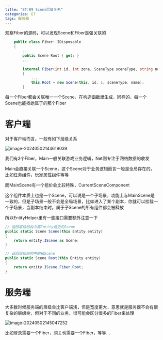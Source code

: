 ```yaml
---
title: "ET|09 Scene层级关系"
categories: ET
tags: 服务器
---
```


观察Fiber的源码，可以发现Scene和Fiber是强关联的

```c#
    public class Fiber: IDisposable
    {
		...
        public Scene Root { get; }
		...
            
        internal Fiber(int id, int zone, SceneType sceneType, string name)
        {
            ...
            this.Root = new Scene(this, id, 1, sceneType, name);
        }
```

每一个Fiber都会关联唯一一个Scene，在构造函数里生成，同样的，每一个Scene也能找她属于的那个Fiber

# 客户端

对于客户端而言，一般有如下层级关系

![image-20240502144619039](https://cdn.jsdelivr.net/gh/Gasskin/CloudImg/image-20240502144619039.png)

我们有2个Fiber，Main一般关联游戏业务逻辑，Net则专注于网络数据的收发

Main会直接关联一个Scene，这个Scene对于业务逻辑而言一般是全局存在的，比如任务组件，玩家属性组件等等

而MainScene有一个组价会比较特殊，CurrentSceneComponent

这个组件本质上也是一个Scene，可以说是一个子场景，功能上与MainScene是一致的，但是子场景一般不会是全局场景，比如进入了某个副本，你就可以挂载一个子场景，当副本结束时，属于子Scene的所有组件都会被释放

所以EntityHelper里有一些接口需要额外注意一下

```c#
// 返回层级结构中离Entity最近的Scene
public static Scene Scene(this Entity entity)
{
    return entity.IScene as Scene;
}

// 返回层级结构中的根Scene
public static Scene Root(this Entity entity)
{
    return entity.IScene.Fiber.Root;
}
```

# 服务端

大多数时候服务端的层级会比客户端浅，但是宽度更大，意思就是服务器不会有很复杂的层级树，但对于不同的业务，很可能会区分很多的Fiber来处理

![image-20240502145047252](https://cdn.jsdelivr.net/gh/Gasskin/CloudImg/image-20240502145047252.png)

比如登录需要一个Fiber，网关也需要一个Fiber，等等...

